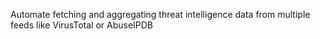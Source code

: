 Automate fetching and aggregating threat intelligence data from multiple 
feeds like VirusTotal or AbuseIPDB
